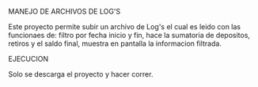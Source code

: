 MANEJO DE ARCHIVOS DE LOG'S

Este proyecto permite subir un archivo de Log's el cual es leido con las funcionaes de: filtro por fecha inicio y fin, hace la sumatoria de depositos, retiros y el saldo final, muestra en pantalla la informacion filtrada.

EJECUCION

Solo se descarga el proyecto y hacer correr.
